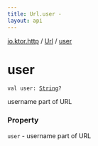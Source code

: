 ```yaml
---
title: Url.user - 
layout: api
---
```


<div class='api-docs-breadcrumbs'><a href="../index.html">io.ktor.http</a> / <a href="index.html">Url</a> / <a href="./user.html">user</a></div>

# user

<div class="signature"><code><span class="keyword">val </span><span class="identifier">user</span><span class="symbol">: </span><a href="https://kotlinlang.org/api/latest/jvm/stdlib/kotlin/-string/index.html"><span class="identifier">String</span></a><span class="symbol">?</span></code></div>

username part of URL

### Property

<code>user</code> - username part of URL